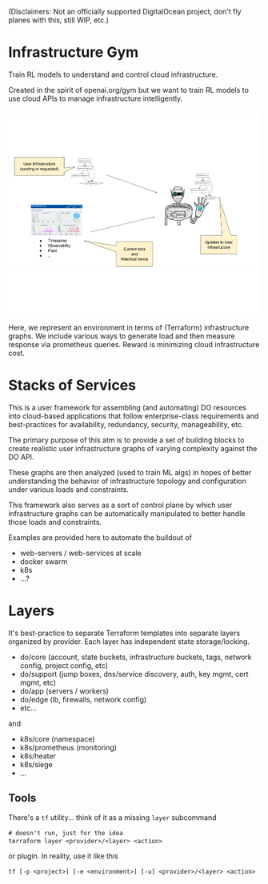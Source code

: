 
(Disclaimers: Not an officially supported DigitalOcean project, don't fly
planes with this, still WIP, etc.)


# Infrastructure Gym

Train RL models to understand and control cloud infrastructure.

Created in the spirit of openai.org/gym but we want to train RL models to use
cloud APIs to manage infrastructure intelligently.

<h4 align="center"><img src="docs/media/RL4infra.svg" alt="An Infrastructure Gym" height="400"></h4>

Here, we represent an environment in terms of (Terraform) infrastructure
graphs.  We include various ways to generate load and then measure response via
prometheus queries.  Reward is minimizing cloud infrastructure cost.


# Stacks of Services

This is a user framework for assembling (and automating) DO resources into
cloud-based applications that follow enterprise-class requirements and
best-practices for availability, redundancy, security, manageability, etc.

The primary purpose of this atm is to provide a set of building blocks to
create realistic user infrastructure graphs of varying complexity against the
DO API.

These graphs are then analyzed (used to train ML algs) in hopes of better
understanding the behavior of infrastructure topology and configuration under
various loads and constraints.

This framework also serves as a sort of control plane by which user
infrastructure graphs can be automatically manipulated to better handle those
loads and constraints.

Examples are provided here to automate the buildout of
- web-servers / web-services at scale
- docker swarm
- k8s
- ...?


# Layers

It's best-practice to separate Terraform templates into separate layers
organized by provider.  Each layer has independent state storage/locking.

- do/core (account, state buckets, infrastructure buckets, tags, network config,
  project config, etc)
- do/support (jump boxes, dns/service discovery, auth, key mgmt, cert mgmt, etc)
- do/app (servers / workers)
- do/edge (lb, firewalls, network config)
- etc...

and

- k8s/core (namespace)
- k8s/prometheus (monitoring)
- k8s/heater
- k8s/siege
- ...

## Tools

There's a `tf` utility... think of it as a missing `layer` subcommand

    # doesn't run, just for the idea
    terraform layer <provider>/<layer> <action>

or plugin.  In reality, use it like this

    tf [-p <project>] [-e <environment>] [-u] <provider>/<layer> <action>

